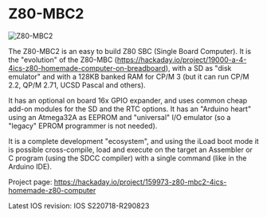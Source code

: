 # Z80-MBC2

![Z80-MBC2](https://cdn.hackaday.io/images/4364631532527997411.jpg)

The Z80-MBC2 is an easy to build Z80 SBC (Single Board Computer). It is the "evolution" of the Z80-MBC (https://hackaday.io/project/19000-a-4-4ics-z80-homemade-computer-on-breadboard), with a SD as "disk emulator" and with a 128KB banked RAM for CP/M 3 (but it can run CP/M 2.2, QP/M 2.71, UCSD Pascal and others).

It has an optional on board 16x GPIO expander, and uses common cheap add-on modules for the SD and the RTC options. It has an "Arduino heart" using an Atmega32A as EEPROM and "universal" I/O emulator (so a "legacy" EPROM programmer is not needed).

It is a complete development "ecosystem", and using the iLoad boot mode it is possible cross-compile, load and execute on the target an Assembler or C program (using the SDCC compiler) with a single command (like in the Arduino IDE). 

Project page: https://hackaday.io/project/159973-z80-mbc2-4ics-homemade-z80-computer

Latest IOS revision: IOS S220718-R290823

